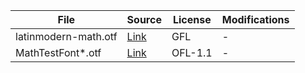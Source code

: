 File | Source | License | Modifications
--- | --- | --- | ---
latinmodern-math.otf | [Link](https://www.gust.org.pl/projects/e-foundry/lm-math/download/index_html) | GFL | -
MathTestFont\*.otf | [Link](https://github.com/fred-wang/MathTestFonts) | OFL-1.1 | -

